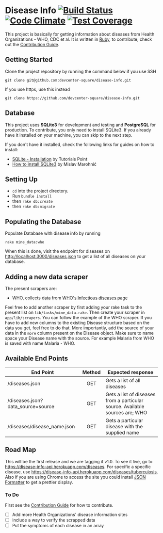 # Disease Info [![Build Status](https://travis-ci.org/devcenter-square/disease-info.svg?branch=develop)](https://travis-ci.org/devcenter-square/disease-info) [![Code Climate](https://codeclimate.com/github/devcenter-square/disease-info/badges/gpa.svg)](https://codeclimate.com/github/devcenter-square/disease-info) [![Test Coverage](https://codeclimate.com/github/devcenter-square/disease-info/badges/coverage.svg)](https://codeclimate.com/github/devcenter-square/disease-info/coverage)

This project is basically for getting information about diseases from Health Organizations -  WHO, CDC et al. It is written in [Ruby](https://www.ruby-lang.org/en/), to contribute, check out the [Contribution Guide](https://github.com/devcenter-square/disease-info/blob/develop/CONTRIBUTING.md).

## Getting Started

Clone the project repository by running the command below if you use SSH

```git clone git@github.com:devcenter-square/disease-info.git```

If you use https, use this instead

```git clone https://github.com/devcenter-square/disease-info.git```

## Database

This project uses **SQLite3** for development and testing and **PostgreSQL** for production. To contribute, you only need to install SQLite3. If you already have it installed on your machine, you can skip to the next step.

If you don't have it installed, check the following links for guides on how to install:
- [SQLite - Installation](http://www.tutorialspoint.com/sqlite/sqlite_installation.htm) by Tutorials Point
- [How to install SQLite3](http://mislav.net/rails/install-sqlite3/) by Mislav Marohnić

## Setting Up

* `cd` into the project directory.
* Run `bundle install`
* then `rake db:create`
* then `rake db:migrate`

## Populating the Database

Populate Database with disease info by running

`rake mine_data:who`

When this is done, visit  the endpoint for diseases on [http://localhost:3000/diseases.json](http://localhost:3000/diseases.json) to get a list of all diseases on your database.

## Adding a new data scraper

The present scrapers are:

* WHO, collects data from [WHO's Infectious diseases page](http://www.who.int/topics/infectious_diseases/factsheets/en/)

Feel free to add another scraper by first adding your rake task to the present list on `lib/tasks/mine_data.rake`.
Then create your scraper in `app/lib/scrapers`. You can follow the example of the WHO scraper.
If you have to add new columns to the existing Disease structure based on the data you get, feel free to do that.
More importantly, add the source of your data in the `more` column present on the Disease object.
Make sure to name space your Disease name with the source. For example Malaria from WHO is saved with name Malaria - WHO.

## Available End Points

| End Point                          | Method      |  Expected response                                                             |
| ---------------------------------- |:-----------:|--------------------------------------------------------------------------------|
| /diseases.json                     |  GET        |  Gets a list of all diseases                                                   |
| /diseases.json?data_source=source  |  GET        |  Gets a list of diseases from a particular source. Available sources are; WHO  |
| /diseases/disease_name.json        |  GET        |  Gets a particular disease with the supplied name                              |

## Road Map
This will be the first release and we are tagging it v1.0. To see it live, go to https://disease-info-api.herokuapp.com/diseases. For specific a specific disease, use https://disease-info-api.herokuapp.com/diseases/tuberculosis. Also if you are using Chrome to access the site you could install [JSON Formatter](https://chrome.google.com/webstore/detail/json-formatter/bcjindcccaagfpapjjmafapmmgkkhgoa?hl=en) to get a prettier display.

### To Do
First see the [Contribution Guide](https://github.com/devcenter-square/disease-info/blob/develop/CONTRIBUTING.md) for how to contribute.
- [ ] Add more Health Organizations' disease information sites
- [ ] Include a way to verify the scrapped data
- [ ] Put the symptoms of each disease in an array
